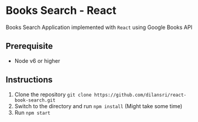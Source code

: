 # Books Search - React

Books Search Application implemented with `React` using Google Books API

## Prerequisite 
- Node v6 or higher

## Instructions

1. Clone the repository `git clone https://github.com/dilansri/react-book-search.git`
2. Switch to the directory and run `npm install` (Might take some time)
3. Run `npm start`